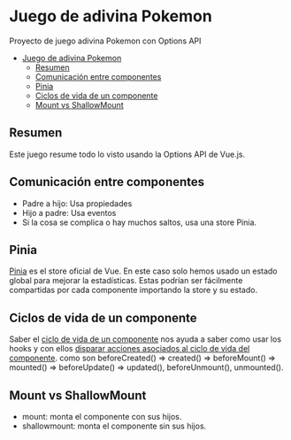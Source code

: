 # Juego de adivina Pokemon
Proyecto de juego adivina Pokemon con Options API

- [Juego de adivina Pokemon](#juego-de-adivina-pokemon)
  - [Resumen](#resumen)
  - [Comunicación entre componentes](#comunicación-entre-componentes)
  - [Pinia](#pinia)
  - [Ciclos de vida de un componente](#ciclos-de-vida-de-un-componente)
  - [Mount vs ShallowMount](#mount-vs-shallowmount)

## Resumen
Este juego resume todo lo visto usando la Options API de Vue.js.

## Comunicación entre componentes
- Padre a hijo: Usa propiedades
- Hijo a padre: Usa eventos
- Si la cosa se complica o hay muchos saltos, usa una store Pinia.

## Pinia
[Pinia](https://pinia.vuejs.org/core-concepts/state.html#usage-with-the-options-api) es el store oficial de Vue. En este caso solo hemos usado un estado global para mejorar la estadísticas. Estas podrían ser fácilmente compartidas por cada componente importando la store y su estado.

## Ciclos de vida de un componente
Saber el [ciclo de vida de un componente](https://vuejs.org/guide/essentials/lifecycle.html) nos ayuda a saber como usar los hooks y con ellos [disparar acciones asociados al ciclo de vida del componente](https://vuejs.org/api/options-lifecycle.html). como son beforeCreated() => created() => beforeMount() => mounted() => beforeUpdate() => updated(), beforeUnmount(), unmounted().

## Mount vs ShallowMount
- mount: monta el componente con sus hijos.
- shallowmount: monta el componente sin sus hijos.